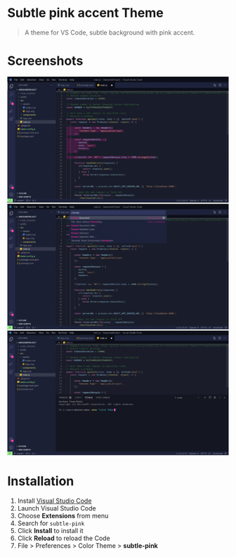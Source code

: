 # Subtle pink accent Theme

> A theme for VS Code, subtle background with pink accent.

# Screenshots

![Screenshot 1](images/subtle-pink-1.png)
![Screenshot 2](images/subtle-pink-2.png)
![Screenshot 3](images/subtle-pink-3.png)

# Installation

1. Install [Visual Studio Code](https://code.visualstudio.com/)
2. Launch Visual Studio Code
3. Choose **Extensions** from menu
4. Search for `subtle-pink`
5. Click **Install** to install it
6. Click **Reload** to reload the Code
7. File > Preferences > Color Theme > **subtle-pink**
